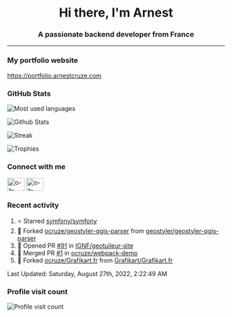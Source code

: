 <h1 align="center">Hi there, I'm Arnest</h1>
<h3 align="center">A passionate backend developer from France</h3>

---

### My portfolio website

https://portfolio.arnestcruze.com

### GitHub Stats

![Most used languages](https://github-readme-stats.vercel.app/api/top-langs/?username=ocruze&langs_count=10&layout=compact&hide=tsql)

![Github Stats](https://github-readme-stats.vercel.app/api?username=ocruze&count_private=true&show_icons=true&title_color=fff&text_color=fff&bg_color=30,36d1dc,904e95)

![Streak](https://github-readme-streak-stats.herokuapp.com/?user=ocruze&)

![Trophies](https://github-profile-trophy.vercel.app/?username=ocruze)

### Connect with me

<p align="left">
  <a href="mailto:o.cruze@live.com" target="blank"><img align="center" src="https://upload.wikimedia.org/wikipedia/commons/d/df/Microsoft_Office_Outlook_%282018%E2%80%93present%29.svg" alt="o-a-cruze" height="30" width="40" /></a>
  <a href="https://linkedin.com/in/o-a-cruze" target="blank"><img align="center" src="https://raw.githubusercontent.com/rahuldkjain/github-profile-readme-generator/master/src/images/icons/Social/linked-in-alt.svg" alt="o-a-cruze" height="30" width="40" /></a>
</p>

### Recent activity

<!--RECENT_ACTIVITY:start-->
1. ⭐ Starred [symfony/symfony](https://github.com/symfony/symfony)
2. 🔱 Forked [ocruze/geostyler-qgis-parser](https://github.com/ocruze/geostyler-qgis-parser) from [geostyler/geostyler-qgis-parser](https://github.com/geostyler/geostyler-qgis-parser)
3. 💪 Opened PR [#91](https://github.com/IGNF/geotuileur-site/pull/91) in [IGNF/geotuileur-site](https://github.com/IGNF/geotuileur-site)
4. 🎉 Merged PR [#1](https://github.com/ocruze/webpack-demo/pull/1) in [ocruze/webpack-demo](https://github.com/ocruze/webpack-demo)
5. 🔱 Forked [ocruze/Grafikart.fr](https://github.com/ocruze/Grafikart.fr) from [Grafikart/Grafikart.fr](https://github.com/Grafikart/Grafikart.fr)
<!--RECENT_ACTIVITY:end-->

<!--RECENT_ACTIVITY:last_update-->
Last Updated: Saturday, August 27th, 2022, 2:22:49 AM
<!--RECENT_ACTIVITY:last_update_end-->

### Profile visit count

![Profile visit count](https://profile-counter.glitch.me/ocruze/count.svg)
